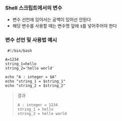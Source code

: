 ### Shell 스크립트에서의 변수

- 변수 선언에 있어서는 공백이 있어선 안된다
- 해당 변수를 사용할 때는 변수명 앞에 `$`를 넣어주어야 한다



### 변수 선언 및 사용법 예시

```shell
 #!/bin/bash

A=1234
string_1=hello
string_2='hello world'

echo "A : integer = $A"
echo "string_1 = $string_1"
echo "string_2 = $string_2"
```

> 결과
>
> ```shell
> A : integer = 1234
> string_1 = hello
> string_2 = hello world
> ```
>
> 

